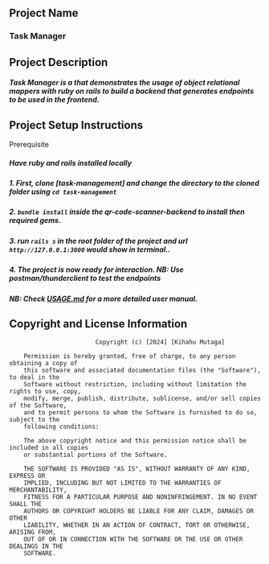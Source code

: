 Project Name
---------------
### Task Manager

Project Description
--------------------
##### Task Manager is a that demonstrates the usage of object relational mappers with ruby on rails to build a backend that generates endpoints to be used in the frontend.

Project Setup Instructions
---------------------------
Prerequisite
##### Have ruby and rails  installed locally

#####   1.  First, clone [task-management] and change the directory to the cloned folder using `cd task-management`

#####   2.  `bundle install` inside the qr-code-scanner-backend to install then required gems.

#####   3. run `rails s` in the root folder of the project and url `http://127.0.0.1:3000` would show in terminal..

#####   4. The project is now ready for interaction. NB: Use postman/thunderclient to test the endpoints

#####   NB: Check [USAGE.md](https://github.com/Mutagah/revamped-qr-code-scanner/blob/main/USER.md) for a more detailed user manual.

Copyright and License Information
---------------------------------

                            Copyright (c) [2024] [Kihahu Mutaga]

        Permission is hereby granted, free of charge, to any person obtaining a copy of
        this software and associated documentation files (the "Software"), to deal in the
        Software without restriction, including without limitation the rights to use, copy,
        modify, merge, publish, distribute, sublicense, and/or sell copies of the Software,
        and to permit persons to whom the Software is furnished to do so, subject to the 
        following conditions:

        The above copyright notice and this permission notice shall be included in all copies
        or substantial portions of the Software.

        THE SOFTWARE IS PROVIDED "AS IS", WITHOUT WARRANTY OF ANY KIND, EXPRESS OR
        IMPLIED, INCLUDING BUT NOT LIMITED TO THE WARRANTIES OF MERCHANTABILITY,
        FITNESS FOR A PARTICULAR PURPOSE AND NONINFRINGEMENT. IN NO EVENT SHALL THE
        AUTHORS OR COPYRIGHT HOLDERS BE LIABLE FOR ANY CLAIM, DAMAGES OR OTHER
        LIABILITY, WHETHER IN AN ACTION OF CONTRACT, TORT OR OTHERWISE, ARISING FROM,
        OUT OF OR IN CONNECTION WITH THE SOFTWARE OR THE USE OR OTHER DEALINGS IN THE
        SOFTWARE.
